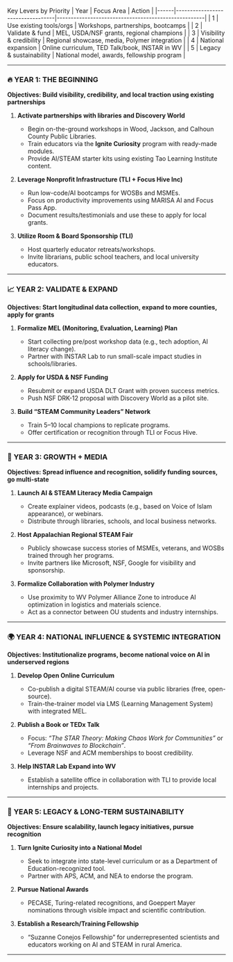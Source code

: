 Key Levers by Priority
| Year | Focus Area                        | Action                                              |
|------|----------------------------------|-----------------------------------------------------|
| 1    | Use existing tools/orgs          | Workshops, partnerships, bootcamps                  |
| 2    | Validate & fund                  | MEL, USDA/NSF grants, regional champions            |
| 3    | Visibility & credibility         | Regional showcase, media, Polymer integration       |
| 4    | National expansion               | Online curriculum, TED Talk/book, INSTAR in WV      |
| 5    | Legacy & sustainability          | National model, awards, fellowship program          |

---

### 🔥 **YEAR 1: THE BEGINNING**
**Objectives: Build visibility, credibility, and local traction using existing partnerships**

1. **Activate partnerships with libraries and Discovery World**  
   - Begin on-the-ground workshops in Wood, Jackson, and Calhoun County Public Libraries.
   - Train educators via the **Ignite Curiosity** program with ready-made modules.
   - Provide AI/STEAM starter kits using existing Tao Learning Institute content.

2. **Leverage Nonprofit Infrastructure (TLI + Focus Hive Inc)**  
   - Run low-code/AI bootcamps for WOSBs and MSMEs.
   - Focus on productivity improvements using MARISA AI and Focus Pass App.
   - Document results/testimonials and use these to apply for local grants.

3. **Utilize Room & Board Sponsorship (TLI)**  
   - Host quarterly educator retreats/workshops.
   - Invite librarians, public school teachers, and local university educators.

---

### 📈 **YEAR 2: VALIDATE & EXPAND**
**Objectives: Start longitudinal data collection, expand to more counties, apply for grants**

1. **Formalize MEL (Monitoring, Evaluation, Learning) Plan**  
   - Start collecting pre/post workshop data (e.g., tech adoption, AI literacy change).
   - Partner with INSTAR Lab to run small-scale impact studies in schools/libraries.

2. **Apply for USDA & NSF Funding**
   - Resubmit or expand USDA DLT Grant with proven success metrics.
   - Push NSF DRK-12 proposal with Discovery World as a pilot site.

3. **Build “STEAM Community Leaders” Network**
   - Train 5–10 local champions to replicate programs.
   - Offer certification or recognition through TLI or Focus Hive.

---

### 🚀 **YEAR 3: GROWTH + MEDIA**
**Objectives: Spread influence and recognition, solidify funding sources, go multi-state**

1. **Launch AI & STEAM Literacy Media Campaign**
   - Create explainer videos, podcasts (e.g., based on Voice of Islam appearance), or webinars.
   - Distribute through libraries, schools, and local business networks.

2. **Host Appalachian Regional STEAM Fair**
   - Publicly showcase success stories of MSMEs, veterans, and WOSBs trained through her programs.
   - Invite partners like Microsoft, NSF, Google for visibility and sponsorship.

3. **Formalize Collaboration with Polymer Industry**
   - Use proximity to WV Polymer Alliance Zone to introduce AI optimization in logistics and materials science.
   - Act as a connector between OU students and industry internships.

---

### 🌍 **YEAR 4: NATIONAL INFLUENCE & SYSTEMIC INTEGRATION**
**Objectives: Institutionalize programs, become national voice on AI in underserved regions**

1. **Develop Open Online Curriculum**
   - Co-publish a digital STEAM/AI course via public libraries (free, open-source).
   - Train-the-trainer model via LMS (Learning Management System) with integrated MEL.

2. **Publish a Book or TEDx Talk**
   - Focus: *“The STAR Theory: Making Chaos Work for Communities”* or *“From Brainwaves to Blockchain”*.
   - Leverage NSF and ACM memberships to boost credibility.

3. **Help INSTAR Lab Expand into WV**
   - Establish a satellite office in collaboration with TLI to provide local internships and projects.

---

### 🧬 **YEAR 5: LEGACY & LONG-TERM SUSTAINABILITY**
**Objectives: Ensure scalability, launch legacy initiatives, pursue recognition**

1. **Turn Ignite Curiosity into a National Model**
   - Seek to integrate into state-level curriculum or as a Department of Education-recognized tool.
   - Partner with APS, ACM, and NEA to endorse the program.

2. **Pursue National Awards**
   - PECASE, Turing-related recognitions, and Goeppert Mayer nominations through visible impact and scientific contribution.

3. **Establish a Research/Training Fellowship**
   - “Suzanne Conejos Fellowship” for underrepresented scientists and educators working on AI and STEAM in rural America.

---

